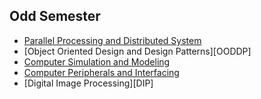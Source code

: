 ## Odd Semester

  - [Parallel Processing and Distributed System][PPDS]
  - [Object Oriented Design and Design Patterns][OODDP]
  - [Computer Simulation and Modeling][CSM]
  - [Computer Peripherals and Interfacing][CPI]
  - [Digital Image Processing][DIP]




<!--Links-->
[PPDS]: https://github.com/HasanTarik-REC/Note-Collections/blob/PartFourOddSemester/Parallel%20Processing%20and%20Distributed%20System/2018-2019/Contents%20of%20Parallel%20Programming.md
[CSM]: https://github.com/HasanTarik-REC/Note-Collections/blob/PartFourOddSemester/Computer%20Simulation%20and%20Modeling/Contents%20of%20Computer%20Simulation%20and%20Modeling.md
[CPI]: https://github.com/HasanTarik-REC/Note-Collections/blob/PartFourOddSemester/Computer%20Peripherals%20and%20Interfacing/Contents%20of%20Computer%20Peripherals%20and%20Interfacing.md
     
